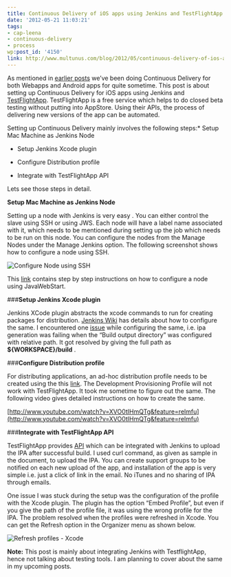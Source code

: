 ```yaml
---
title: Continuous Delivery of iOS apps using Jenkins and TestFlightApp
date: '2012-05-21 11:03:21'
tags:
- cap-leena
- continuous-delivery
- process
wp:post_id: '4150'
link: http://www.multunus.com/blog/2012/05/continuous-delivery-of-ios-apps-using-jenkins-and-testflightapp/
---
```


As mentioned in 
[earlier posts](http://www.multunus.com/blog/categories/continuous-delivery/) we’ve been doing Continuous Delivery for both Webapps and Android apps for quite sometime. This post is about setting up Continuous Delivery for iOS apps using Jenkins and 
[TestFlightApp](http://testflightapp.com). TestFlightApp is a free service which helps to do closed beta testing without putting into AppStore. Using their APIs, the process of delivering new versions of the app can be automated.


<!-- more -->

Setting up Continuous Delivery mainly involves the following steps:* Setup Mac Machine as Jenkins Node

    
* Setup Jenkins Xcode plugin

    
* Configure Distribution profile

    
* Integrate with TestFlightApp API

Lets see those steps in detail.


**Setup Mac Machine as Jenkins Node**


Setting up a node with Jenkins is very easy . You can either control the slave using SSH or using JWS. Each node will have a label name associated with it, which needs to be mentioned during setting up the job which needs to be run on this node. You can configure the nodes from the Manage Nodes under the Manage Jenkins option. The following screenshot shows how to configure a node using SSH.


![Configure Node using SSH](https://s3.amazonaws.com/multunus-cdimages/jenkins_node.png)

This 
[link](https://wiki.jenkins-ci.org/display/JENKINS/Step+by+step+guide+to+set+up+master+and+slave+machines) contains step by step instructions on how to configure a node using JavaWebStart.


###**Setup Jenkins Xcode plugin**


Jenkins XCode plugin abstracts the xcode commands to run for creating packages for distribution. 
[Jenkins Wiki](https://wiki.jenkins-ci.org/display/JENKINS/Xcode+Plugin) has details about how to configure the same. I encountered one 
[issue](https://issues.jenkins-ci.org/browse/JENKINQS-12635?focusedCommentId=161518#comment-161518) while configuring the same, i.e. ipa generation was failing when the “Build output directory” was configured with relative path. It got resolved by giving the full path as 
**${WORKSPACE}/build**
.


###**Configure Distribution profile**


For distributing applications, an ad-hoc distribution profile needs to be created using the this 
[link](https://developer.apple.com/ios/manage/provisioningprofiles/create.action?type=2). The Development Provisioning Profile will not work with TestFlightApp. It took me sometime to figure out the same. The following video gives detailed instructions on how to create the same.


[http://www.youtube.com/watch?v=XVO0tIHmQTg&feature=relmfu](http://www.youtube.com/watch?v=XVO0tIHmQTg&feature=relmfu)


###**Integrate with TestFlightApp API**


TestFlightApp provides 
[API](https://testflightapp.com/api/doc/) which can be integrated with Jenkins to upload the IPA after successful build. I used curl command, as given as sample in the document, to upload the IPA. You can create support groups to be notified on each new upload of the app, and installation of the app is very simple i.e. just a click of link in the email. No iTunes and no sharing of IPA through emails.

One issue I was stuck during the setup was the configuration of the profile with the Xcode plugin. The plugin has the option “Embed Profile”, but even if you give the path of the profile file, it was using the wrong profile for the IPA. The problem resolved when the profiles were refreshed in Xcode. You can get the Refresh option in the Organizer menu as shown below.

![Refresh profiles - Xcode](https://s3.amazonaws.com/multunus-cdimages/refresh_profiles_xcode.jpg)


**Note:**
 This post is mainly about integrating Jenkins with TestflightApp, hence not talking about testing tools. I am planning to cover about the same in my upcoming posts.
